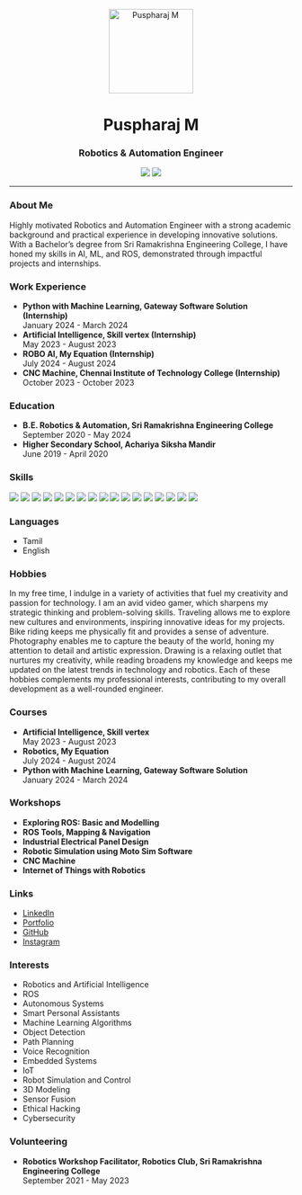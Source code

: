 <!-- Add a personal image -->
<p align="center">
  <img  src="https://avatars.githubusercontent.com/u/138361238?s=400&u=3e850a455324880cea7df8407b476d08428dc433&v=4" alt="Puspharaj M" width="150" height="150">
</p>

<h1 align="center">Puspharaj M</h1>
<h3 align="center">Robotics & Automation Engineer</h3>

<p align="center">
  <a href="mailto:puspharaj.m2003@gmail.com"><img src="https://img.shields.io/badge/Email-puspharaj.m2003@gmail.com-red?style=flat-square&logo=gmail"></a>
  <a href="tel:+6369278905"><img src="https://img.shields.io/badge/Phone-6369278905-blue?style=flat-square&logo=phone"></a>
</p>

---

### About Me

Highly motivated Robotics and Automation Engineer with a strong academic background and practical experience in developing innovative solutions. With a Bachelor’s degree from Sri Ramakrishna Engineering College, I have honed my skills in AI, ML, and ROS, demonstrated through impactful projects and internships.

### Work Experience

- **Python with Machine Learning, Gateway Software Solution (Internship)**  
  January 2024 - March 2024
- **Artificial Intelligence, Skill vertex (Internship)**  
  May 2023 - August 2023
- **ROBO AI, My Equation (Internship)**  
  July 2024 - August 2024
- **CNC Machine, Chennai Institute of Technology College (Internship)**  
  October 2023 - October 2023

### Education

- **B.E. Robotics & Automation, Sri Ramakrishna Engineering College**  
  September 2020 - May 2024
- **Higher Secondary School, Achariya Siksha Mandir**  
  June 2019 - April 2020

### Skills

<p align="left">
  <img src="https://img.shields.io/badge/Work%20ethic-green?style=flat-square&logo=workplace">
  <img src="https://img.shields.io/badge/Adaptability-orange?style=flat-square&logo=applovin">
  <img src="https://img.shields.io/badge/Attention%20to%20detail-yellow?style=flat-square&logo=attention">
  <img src="https://img.shields.io/badge/Interpersonal%20skills-blue?style=flat-square&logo=people">
  <img src="https://img.shields.io/badge/Teamwork-purple?style=flat-square&logo=teams">
  <img src="https://img.shields.io/badge/Leadership-red?style=flat-square&logo=leader">
  <img src="https://img.shields.io/badge/Creativity-pink?style=flat-square&logo=creativemarket">
  <img src="https://img.shields.io/badge/Problem%20solving-brightgreen?style=flat-square&logo=thinker">
  <img src="https://img.shields.io/badge/Time%20management-cyan?style=flat-square&logo=clock">
  <img src="https://img.shields.io/badge/Communication-violet?style=flat-square&logo=communication">
  <img src="https://img.shields.io/badge/Embedded%20System-grey?style=flat-square&logo=chip">
  <img src="https://img.shields.io/badge/Python-blue?style=flat-square&logo=python">
  <img src="https://img.shields.io/badge/ROS-black?style=flat-square&logo=ros">
  <img src="https://img.shields.io/badge/C++-green?style=flat-square&logo=cplusplus">
  <img src="https://img.shields.io/badge/Arduino-blue?style=flat-square&logo=arduino">
  <img src="https://img.shields.io/badge/MATLAB-red?style=flat-square&logo=mathworks">
  <img src="https://img.shields.io/badge/CAD%20Modelling-purple?style=flat-square&logo=autodesk">
</p>

### Languages

- Tamil
- English

### Hobbies

In my free time, I indulge in a variety of activities that fuel my creativity and passion for technology. I am an avid video gamer, which sharpens my strategic thinking and problem-solving skills. Traveling allows me to explore new cultures and environments, inspiring innovative ideas for my projects. Bike riding keeps me physically fit and provides a sense of adventure. Photography enables me to capture the beauty of the world, honing my attention to detail and artistic expression. Drawing is a relaxing outlet that nurtures my creativity, while reading broadens my knowledge and keeps me updated on the latest trends in technology and robotics. Each of these hobbies complements my professional interests, contributing to my overall development as a well-rounded engineer.

### Courses

- **Artificial Intelligence, Skill vertex**  
  May 2023 - August 2023
- **Robotics, My Equation**  
  July 2024 - August 2024
- **Python with Machine Learning, Gateway Software Solution**  
  January 2024 - March 2024

### Workshops

- **Exploring ROS: Basic and Modelling**
- **ROS Tools, Mapping & Navigation**
- **Industrial Electrical Panel Design**
- **Robotic Simulation using Moto Sim Software**
- **CNC Machine**
- **Internet of Things with Robotics**

### Links

- [LinkedIn](https://www.linkedin.com/in/puspharaj-m-618644233/)
- [Portfolio](https://puspharajm2003.github.io/portfolio/)
- [GitHub](https://github.com/puspharajm2003)
- [Instagram](https://www.instagram.com/its__me__shadow__yt/)

### Interests

- Robotics and Artificial Intelligence
- ROS
- Autonomous Systems
- Smart Personal Assistants
- Machine Learning Algorithms
- Object Detection
- Path Planning
- Voice Recognition
- Embedded Systems
- IoT
- Robot Simulation and Control
- 3D Modeling
- Sensor Fusion
- Ethical Hacking
- Cybersecurity

### Volunteering

- **Robotics Workshop Facilitator, Robotics Club, Sri Ramakrishna Engineering College**  
  September 2021 - May 2023
